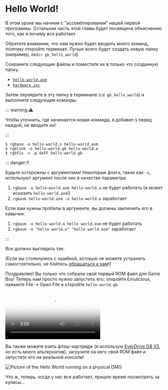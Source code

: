 # Hello World!

В этом уроке мы начнем с "ассемблирования" нашей первой программы.
Остальная часть этой главы будет посвящена объяснению того, как и почему все работает.

Обратите внимание, что нам нужно будет вводить много команд, поэтому откройте терминал.
Лучше всего будет создать новую папку (например, `mkdir gb_hello_world`).

Сохраните следующие файлы и поместите их в только что созданную папку:
- [`hello-world.asm`](../assets/hello-world.asm)
- [`hardware.inc`](https://raw.githubusercontent.com/gbdev/hardware.inc/v4.0/hardware.inc)

Затем перейдите в эту папку в терминале (`cd gb_hello_world`) и выполните следующие команды.

::: warning:⚠️

Чтобы уточнить, где начинается новая команда, я добавил `$` перед каждой, не вводите их!

:::

```console
$ rgbasm -o hello-world.o hello-world.asm
$ rgblink -o hello-world.gb hello-world.o
$ rgbfix -v -p 0xFF hello-world.gb
```

<style>
	.box.danger ol {
		list-style-type: symbols(fixed "👎" "👍" "👍");
	}
</style>

::: danger:‼️

Будьте осторожны с аргументами! Некоторые флаги, такие как `-o`, используют аргумент после них в качестве параметра:

1. `rgbasm -o hello-world.asm hello-world.o` не будет работать (и может исказить `hello-world.asm`!)
2. `rgbasm hello-world.asm -o hello-world.o` заработает

Если вам нужны пробелы в аргументе, вы должны заключить его в кавычки:

1. `rgbasm -o hello world.o hello world.asm` не будет работать
2. `rgbasm -o "hello world.o" "hello world.asm"` заработает

:::

Все должно выглядить так:
<script id="asciicast-weljUlcp1KC5GqS9jqV62dy5m" src="https://asciinema.celforyon.fr/a/weljUlcp1KC5GqS9jqV62dy5m.js" async></script>

(Если вы столкнулись с ошибкой, которую не можете устранить самостоятельно, не бойтесь [обращаться к нам](../index.md#feedback)!)

Поздравляю! 
Вы только что собрали свой первый ROM файл для Game Boy!
Теперь нам просто нужно запустить его; откройте Emulicious, нажмите File → Open File и откройте `hello-world.gb`.

<video controls poster="../assets/vid/hello_world.poster.png">
	<source src="../assets/vid/hello_world.webm" type="video/webm">
	<source src="../assets/vid/hello_world.mp4" type="video/mp4">

	<img src="../assets/vid/hello_world.gif" alt="Video demonstration in Emulicious">
</video>

Вы также можете взять флэш-картридж (я использую [EverDrive GB X5](https://krikzz.com/store/home/47-everdrive-gb.html), но есть много альтернатив), загрузите на него свой ROM файл и запустите его на реальной консоли!

![Picture of the Hello World running on a physical DMG](../assets/img/hello_dmg.jpg)

Что ж, теперь, когда у нас все работает, пришло время посмотреть за кулисы...
